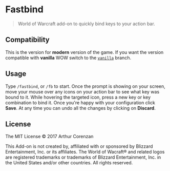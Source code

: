 # Fastbind

> World of Warcraft add-on to quickly bind keys to your action bar.

## Compatibility

This is the version for **modern** version of the game. If you want the version compatible with **vanilla** WOW switch to the [`vanilla`](https://github.com/haggen/wow/tree/vanilla/Fastbind) branch.

## Usage

Type `/fastbind`, or `/fb` to start. Once the prompt is showing on your screen, move your mouse over any icons on your action bar to see what key was bound to it. While hovering the targeted icon, press a new key or key combination to bind it. Once you're happy with your configuration click **Save**. At any time you can undo all the changes by clicking on **Discard**.

## License

The MIT License © 2017 Arthur Corenzan

This Add-on is not created by, affiliated with or sponsored by Blizzard Entertainment, Inc. or its affiliates. The World of Wacraft® and related logos are registered trademarks or trademarks of Blizzard Entertainment, Inc. in the United States and/or other countries. All rights reserved.
